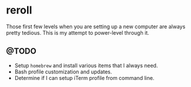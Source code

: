 # reroll
Those first few levels when you are setting up a new computer are always pretty tedious. This is my attempt to power-level through it.

## @TODO
* Setup `homebrew` and install various items that I always need.
* Bash profile customization and updates.
* Determine if I can setup iTerm profile from command line.
